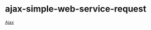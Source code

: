 # ajax-simple-web-service-request

[Ajax](https://lynnfoy.github.io/Ajax-simple-web-service-request/)
